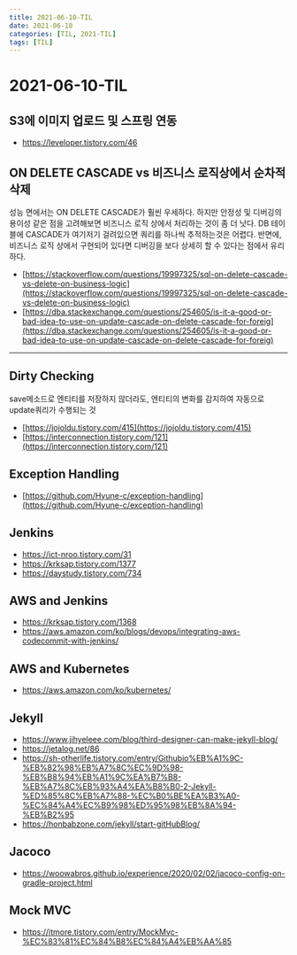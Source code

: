 ```yaml
---
title: 2021-06-10-TIL
date: 2021-06-10
categories: [TIL, 2021-TIL]
tags: [TIL]
---
```


# 2021-06-10-TIL

## S3에 이미지 업로드 및 스프링 연동
- https://leveloper.tistory.com/46

## ON DELETE CASCADE vs 비즈니스 로직상에서 순차적 삭제

성능 면에서는 ON DELETE CASCADE가 훨씬 우세하다. 하지만 안정성 및 디버깅의 용이성 같은 점을 고려해보면 비즈니스 로직 상에서 처리하는 것이 좀 더 낫다. DB 테이블에 CASCADE가 여기저기 걸려있으면 쿼리를 하나씩 추적하는것은 어렵다. 반면에, 비즈니스 로직 상에서 구현되어 있다면 디버깅을 보다 상세히 할 수 있다는 점에서 유리하다.

- [https://stackoverflow.com/questions/19997325/sql-on-delete-cascade-vs-delete-on-business-logic](https://stackoverflow.com/questions/19997325/sql-on-delete-cascade-vs-delete-on-business-logic)
- [https://dba.stackexchange.com/questions/254605/is-it-a-good-or-bad-idea-to-use-on-update-cascade-on-delete-cascade-for-foreig](https://dba.stackexchange.com/questions/254605/is-it-a-good-or-bad-idea-to-use-on-update-cascade-on-delete-cascade-for-foreig)

---

## Dirty Checking

save메소드로 엔티티를 저장하지 않더라도, 엔티티의 변화를 감지하여 자동으로 update쿼리가 수행되는 것

- [https://jojoldu.tistory.com/415](https://jojoldu.tistory.com/415)
- [https://interconnection.tistory.com/121](https://interconnection.tistory.com/121)

## Exception Handling
- [https://github.com/Hyune-c/exception-handling](https://github.com/Hyune-c/exception-handling)

## Jenkins
- https://ict-nroo.tistory.com/31
- https://krksap.tistory.com/1377
- https://daystudy.tistory.com/734

## AWS and Jenkins
- https://krksap.tistory.com/1368
- https://aws.amazon.com/ko/blogs/devops/integrating-aws-codecommit-with-jenkins/

## AWS and Kubernetes
- https://aws.amazon.com/ko/kubernetes/

## Jekyll
- https://www.jihyeleee.com/blog/third-designer-can-make-jekyll-blog/
- https://jetalog.net/86
- https://sh-otherlife.tistory.com/entry/Githubio%EB%A1%9C-%EB%82%98%EB%A7%8C%EC%9D%98-%EB%B8%94%EB%A1%9C%EA%B7%B8-%EB%A7%8C%EB%93%A4%EA%B8%B0-2-Jekyll-%ED%85%8C%EB%A7%88-%EC%B0%BE%EA%B3%A0-%EC%84%A4%EC%B9%98%ED%95%98%EB%8A%94-%EB%B2%95
- https://honbabzone.com/jekyll/start-gitHubBlog/

## Jacoco
- https://woowabros.github.io/experience/2020/02/02/jacoco-config-on-gradle-project.html

## Mock MVC
- https://itmore.tistory.com/entry/MockMvc-%EC%83%81%EC%84%B8%EC%84%A4%EB%AA%85